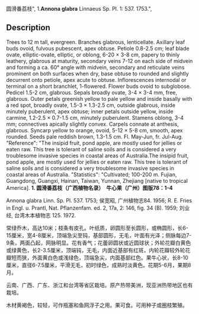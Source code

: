 圆滑番荔枝",
1.**Annona glabra** Linnaeus Sp. Pl. 1: 537. 1753.",

## Description
Trees to 12 m tall, evergreen. Branches glabrous, lenticellate. Axillary leaf buds ovoid, fulvous pubescent, apex obtuse. Petiole 0.8-2.5 cm; leaf blade ovate, elliptic-ovate, elliptic, or oblong, 6-20 × 3-8 cm, papery to thinly leathery, glabrous at maturity, secondary veins 7-12 on each side of midvein and forming a ca. 60° angle with midvein, secondary and reticulate veins prominent on both surfaces when dry, base obtuse to rounded and slightly decurrent onto petiole, apex acute to obtuse. Inflorescences internodal or terminal on a short branchlet, 1-flowered. Flower buds ovoid to subglobose. Pedicel 1.5-2 cm, glabrous. Sepals broadly ovate, 3-4 × 3-4 mm, free, glabrous. Outer petals greenish yellow to pale yellow and inside basally with a red spot, broadly ovate, 1.5-3 × 1.3-2.5 cm, outside glabrous, inside minutely puberulent, apex obtuse; inner petals outside yellow, inside carmine, 1.2-2.5 × 0.7-1.5 cm, minutely puberulent. Stamens oblong, 3-4 mm; connectives apically slightly convex. Carpels connate at anthesis, glabrous. Syncarp yellow to orange, ovoid, 5-12 × 5-8 cm, smooth, apex rounded. Seeds pale reddish brown, 1.3-1.5 cm. Fl. May-Jun, fr. Jul-Aug.
  "Reference": "The insipid fruit, pond apple, are mostly used for jellies or eaten raw. This tree is tolerant of saline soils and is considered a very troublesome invasive species in coastal areas of Australia.The insipid fruit, pond apple, are mostly used for jellies or eaten raw. This tree is tolerant of saline soils and is considered a very troublesome invasive species in coastal areas of Australia.
  "Statistics": "Cultivated; 100-200 m. Fujian, Guangdong, Guangxi, Hainan, Taiwan, Yunnan, Zhejiang [native to tropical America].
**1. 圆滑番荔枝（广西植物名录）　牛心果（广州）图版78：1-4**

Annona glabra Linn. Sp. Pl. 537. 1753; 侯宽昭, 广州植物志84. 1956; R. E. Fries in Engl. u. Prantl, Nat. Pflanzenfam. ed. 2, 17a, 2: 146, fig. 34 (B). 1959; 刘业经, 台湾木本植物志 125. 1972.

常绿乔木，高达10米；枝条有皮孔。叶纸质，卵圆形至长圆形，或椭圆形，长6-15厘米，宽4-8厘米，顶端急尖至钝，基部圆形，无毛，叶面有光泽；侧脉每边7-9条，两面凸起，网脉明显。花有香气；花蕾卵圆状或近圆球状；外轮花瓣白黄色或绿黄色，长2-3.5厘米，顶端钝，无毛，内面近基部有红斑，内轮花瓣较外轮花瓣短而狭，外面黄白色或浅绿色，顶端急尖，内面基部红色。果牛心状，长8-10厘米，直径6-7.5厘米，平滑无毛，初时绿色，成熟时淡黄色。花期5-6月，果期8月。

云南、广西、广东、浙江和台湾等省区栽培。原产热带美洲，现亚洲热带地区也有栽培。

木材黄褐色，较轻，可作瓶塞和鱼网浮子之用。果可食。可用种子或圈枝繁殖。

